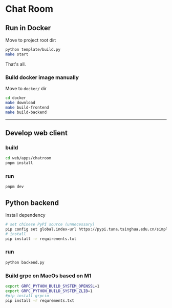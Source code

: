 # Chat Room

## Run in Docker
Move to project root dir:
```bash
python template/build.py
make start
```
That's all.

### Build docker image manually
Move to `docker/` dir
```bash
cd docker
make download
make build-frontend
make build-backend
```

---

## Develop web client
### build
```bash
cd web/apps/chatroom
pnpm install 
```

### run
```bash
pnpm dev 
```

## Python backend
Install dependency
```bash
# set chinese PyPI source (unnecessary)
pip config set global.index-url https://pypi.tuna.tsinghua.edu.cn/simple/
# install
pip install -r requirements.txt
```
### run
```bash
python backend.py
```

### Build grpc on MacOs based on M1
```bash
export GRPC_PYTHON_BUILD_SYSTEM_OPENSSL=1
export GRPC_PYTHON_BUILD_SYSTEM_ZLIB=1
#pip install grpcio
pip install -r requrements.txt
```
